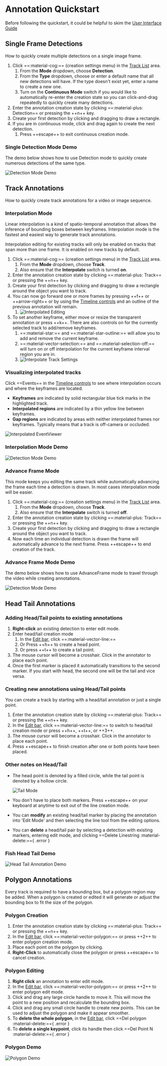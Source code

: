 # Annotation Quickstart

Before following the quickstart, it could be helpful to skim the [User Interface Guide](Annotation-User-Interface-Overview.md)

## Single Frame Detections

How to quickly create multiple detections on a single image frame.

1. Click ==:material-cog:== (creation settings menu) in the [Track List](UI-Track-List.md) area.
    1. From the **Mode** dropdown, choose **Detection**.
    1. From the **Type** dropdown, choose or enter a default name that all new detections will have.  If the type doesn't exist yet, enter a name to create a new one.
    1. Turn on the **Continuous Mode** switch if you would like to automatically re-enter the creation state so you can click-and-drag repeatedly to quickly create many detections.
1. Enter the annotation creation state by clicking ==:material-plus: Detection== or pressing the ++n++ key.
1. Create your first detection by clicking and dragging to draw a rectangle.
1. If you are in continuous mode, click and drag again to create the next detection.
    1. Press ++escape++ to exit continuous creation mode.

### Single Detection Mode Demo

The demo below shows how to use Detection mode to quickly create numerous detections of the same type.

![Detection Mode Demo](videos/CreationModes/CreationModeDetection.gif)

## Track Annotations

How to quickly create track annotations for a video or image sequence.

### Interpolation Mode

Linear interpolation is a kind of spatio-temporal annotation that allows the inference of bounding boxes between keyframes.  Interpolation mode is the fastest and easiest way to generate track annotations.

Interpolation editing for existing tracks will only be enabled on tracks that span more than one frame. It is enabled on new tracks by default.

1. Click ==:material-cog:== (creation settings menu) in the [Track List](UI-Track-List.md) area.
    1. From the **Mode** dropdown, choose **Track**.
    1. Also ensure that the **Interpolate** switch is turned **on**.
1. Enter the annotation creation state by clicking ==:material-plus: Track== or pressing the ++n++ key.
1. Create your first detection by clicking and dragging to draw a rectangle around the object you want to track.
1. You can now go forward one or more frames by pressing ++f++ or ++arrow-right++ or by using the [Timeline controls](UI-Timeline.md) and an outline of the previous annotation will remain.
    1. ![Interpolated Editing](images/InterpolatedEditing.png)
1. To set another keyframe, either move or resize the transparent annotation or press ++k++. There are also controls on for the currently selected track to add/remove keyframes. 
    1. ==:material-star:== and ==:material-star-outline:== will allow you to add and remove the current keyframe.
    1. ==:material-vector-selection:== and ==:material-selection-off:== will turn on or off interpolation for the current keyframe interval region you are in.
    1. ![Interpolate Track Settings](images/CreationMode/InterpolateTrackSettings.png)

### Visualizing interpolated tracks

Click ==Events== in the [Timeline controls](UI-Timeline.md) to see where interpolation occurs and where the keyframes are located.

* **Keyframes** are indicated by solid rectangular blue tick marks in the highlighted track.
* **Interpolated regions** are indicated by a thin yellow line between keyframes.
* **Gap regions** are indicated by areas with neither interpolated frames nor keyframes.  Typically means that a track is off-camera or occluded.

![Interpolated EventViewer](images/Timeline/EventViewerInterpolatedTrack.png)

### Interpolation Mode Demo

![Detection Mode Demo](videos/CreationModes/CreationModeInterpolation.gif)

### Advance Frame Mode

This mode keeps you editing the same track while automatically advancing the frame each time a detection is drawn.  In most cases interpolation mode will be easier.

1. Click ==:material-cog:== (creation settings menu) in the [Track List](UI-Track-List.md) area.
    1. From the **Mode** dropdown, choose **Track**.
    1. Also ensure that the **Interpolate** switch is turned **off**.
1. Enter the annotation creation state by clicking ==:material-plus: Track== or pressing the ++n++ key.
1. Create your first detection by clicking and dragging to draw a rectangle around the object you want to track.
1. Now each time an individual detection is drawn the frame will automatically advance to the next frame.  Press ++escape++ to end creation of the track.

### Advance Frame Mode Demo

The demo below shows how to use AdvanceFrame mode to travel through the video while creating annotations.

![Detection Mode Demo](videos/CreationModes/CreationModeAdvanceFrame.gif)

## Head Tail Annotations

### Adding Head/Tail points to existing annotations

1. **Right-click** an existing detection to enter edit mode.
1. Enter head/tail creation mode
    1. In the [Edit bar](UI-Navigation-Editing-Bar.md), click ==:material-vector-line:==
    1. Or Press ++h++ to create a head point.
    1. Or press ++t++ to create a tail point.
1. The mouse cursor will become a crosshair.  Click in the annotator to place each point.
1. Once the first marker is placed it automatically transitions to the second marker. If you start with head, the second one will be the tail and vice versa.

### Creating new annotations using Head/Tail points

You can create a track by starting with a head/tail annotation or just a single point.

1. Enter the annotation creation state by clicking ==:material-plus: Track== or pressing the ++n++ key.
1. In the [Edit bar](UI-Navigation-Editing-Bar.md), click ==:material-vector-line:== to switch to head/tail creation mode or press ++h++, ++t++, or ++3++.
1. The mouse cursor will become a crosshair.  Click in the annotator to place each point.
1. Press ++escape++ to finish creation after one or both points have been placed.

### Other notes on Head/Tail

* The head point is denoted by a filled circle, while the tail point is denoted by a hollow circle.

    ![Tail Mode](images/CreationMode/HeadTail.png)

* You don't have to place both markers.  Press ++escape++ on your keyboard at anytime to exit out of the line creation mode.
* You can **modify** an existing head/tail marker by placing the annotation into 'Edit Mode' and then selecting the line tool from the editing options.
* You can **delete** a head/tail pair by selecting a detection with existing markers, entering edit mode, and clicking ==Delete Linestring :material-delete:=={ .error }

### Fish Head Tail Demo

![Head Tail Annotation Demo](videos/HeadTailAnnotation.gif)

## Polygon Annotations

Every track is required to have a bounding box, but a polygon region may be added.  When a polygon is created or edited it will generate or adjust the bounding box to fit the size of the polygon.

### Polygon Creation

1. Enter the annotation creation state by clicking ==:material-plus: Track== or pressing the ++n++ key.
1. In the [Edit bar](UI-Navigation-Editing-Bar.md), click ==:material-vector-polygon:== or press ++2++ to enter polygon creation mode.
1. Place each point on the polygon by clicking.
1. **Right-Click** to automatically close the polygon or press ++escape++ to cancel creation.

### Polygon Editing

1. **Right click** an annotation to enter edit mode.
1. In the [Edit bar](UI-Navigation-Editing-Bar.md), click ==:material-vector-polygon:== or press ++2++ to enter polygon edit mode.
1. Click and drag any large circle handle to move it.  This will move the point to a new position and recalculate the bounding box.
1. Click and drag any small circle handle to create new points. This can be used to adjust the polygon and make it appear smoother.
1. To **delete the whole polygon**, in the [Edit bar](UI-Navigation-Editing-Bar.md), click ==Del polygon :material-delete:=={ .error }
1. To **delete a single keypoint**, click its handle then click ==Del Point N :material-delete:=={ .error }

### Polygon Demo

![Polygon Demo](videos/CreationModes/PolygonAnnotation.gif)
